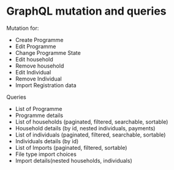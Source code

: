 # GraphQL mutation and queries



  
Mutation for:



* Create Programme
* Edit Programme
* Change Programme State
* Edit household 
* Remove household
* Edit Individual 
* Remove Individual
* Import Registration data

Queries



* List of Programme
* Programme details                                                                                                                                                                                                                                                                                                                                                                                                                                                                                                                                                                                                                                                                       
* List of households \(paginated, filtered, searchable, sortable\)
* Household details \(by id, nested individuals, payments\)
* List of individuals \(paginated, filtered, searchable, sortable\)
* Individuals details \(by id\)
* List of Imports \(paginated, filtered, sortable\)
* File type import choices
* Import details\(nested households, individuals\)

